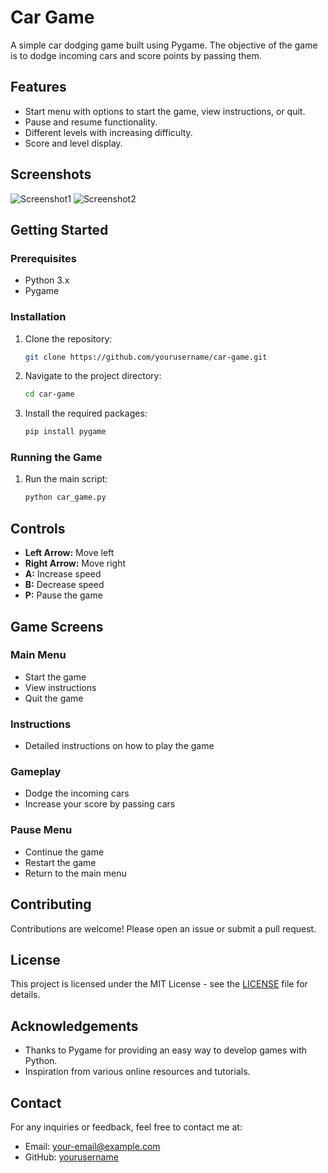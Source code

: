 # Car Game

A simple car dodging game built using Pygame. The objective of the game is to dodge incoming cars and score points by passing them.

## Features
- Start menu with options to start the game, view instructions, or quit.
- Pause and resume functionality.
- Different levels with increasing difficulty.
- Score and level display.

## Screenshots
![Screenshot1](screenshots/screenshot1.png)
![Screenshot2](screenshots/screenshot2.png)

## Getting Started

### Prerequisites
- Python 3.x
- Pygame

### Installation
1. Clone the repository:
    ```sh
    git clone https://github.com/yourusername/car-game.git
    ```
2. Navigate to the project directory:
    ```sh
    cd car-game
    ```
3. Install the required packages:
    ```sh
    pip install pygame
    ```

### Running the Game
1. Run the main script:
    ```sh
    python car_game.py
    ```

## Controls
- **Left Arrow:** Move left
- **Right Arrow:** Move right
- **A:** Increase speed
- **B:** Decrease speed
- **P:** Pause the game

## Game Screens
### Main Menu
- Start the game
- View instructions
- Quit the game

### Instructions
- Detailed instructions on how to play the game

### Gameplay
- Dodge the incoming cars
- Increase your score by passing cars

### Pause Menu
- Continue the game
- Restart the game
- Return to the main menu

## Contributing
Contributions are welcome! Please open an issue or submit a pull request.

## License
This project is licensed under the MIT License - see the [LICENSE](LICENSE) file for details.

## Acknowledgements
- Thanks to Pygame for providing an easy way to develop games with Python.
- Inspiration from various online resources and tutorials.

## Contact
For any inquiries or feedback, feel free to contact me at:
- Email: your-email@example.com
- GitHub: [yourusername](https://github.com/yourusername)
